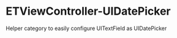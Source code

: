ETViewController-UIDatePicker
=============================

Helper category to easily configure UITextField as UIDatePicker
